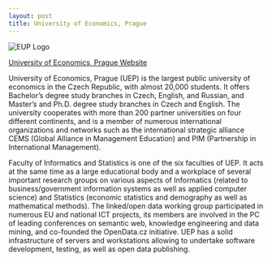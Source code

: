 ```yaml
---
layout: post
title: University of Economics, Prague
---
```


![EUP Logo]({{site.baseurl}}/img/logos/VSE.png "UEP Logo")

[University of Economics, Prague Website](http://www.vse.cz/)

University of Economics, Prague (UEP) is the largest public university of economics in the Czech Republic, with almost 20,000 students. It offers Bachelor’s degree study branches in Czech, English, and Russian, and Master’s and Ph.D. degree study branches in Czech and English. The university cooperates with more than 200 partner universities on four different continents, and is a member of numerous international organizations and networks such as the international strategic alliance CEMS (Global Alliance in Management Education) and PIM (Partnership in International Management).

Faculty of Informatics and Statistics is one of the six faculties of UEP. It acts at the same time as a large educational body and a workplace of several important research groups on various aspects of Informatics (related to business/government information systems as well as applied computer science) and Statistics (economic statistics and demography as well as mathematical methods). The linked/open data working group participated in numerous EU and national ICT projects, its members are involved in the PC of leading conferences on semantic web, knowledge engineering and data mining, and co-founded the OpenData.cz initiative. UEP has a solid infrastructure of servers and workstations allowing to undertake software development, testing, as well as open data publishing.
